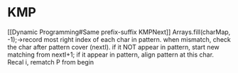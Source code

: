 # KMP
[[Dynamic Programming#Same prefix-suffix KMPNext]]
Arrays.fill(charMap, -1);->record most right index of each char in pattern.
when mismatch, check the char after pattern cover (nextI).
if it NOT appear in pattern, start new matching from nextI+1;
if it appear in pattern, align pattern at this char. Recal i, rematch P from begin

